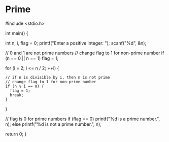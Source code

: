 # Prime

#include <stdio.h>

int main() {

  int n, i, flag = 0;
  printf("Enter a positive integer: ");
  scanf("%d", &n);

  // 0 and 1 are not prime numbers
  // change flag to 1 for non-prime number
  if (n == 0 || n == 1)
    flag = 1;

  for (i = 2; i <= n / 2; ++i) {

    // if n is divisible by i, then n is not prime
    // change flag to 1 for non-prime number
    if (n % i == 0) {
      flag = 1;
      break;
    }
  }

  // flag is 0 for prime numbers
  if (flag == 0)
    printf("%d is a prime number.", n);
  else
    printf("%d is not a prime number.", n);

  return 0;
}
